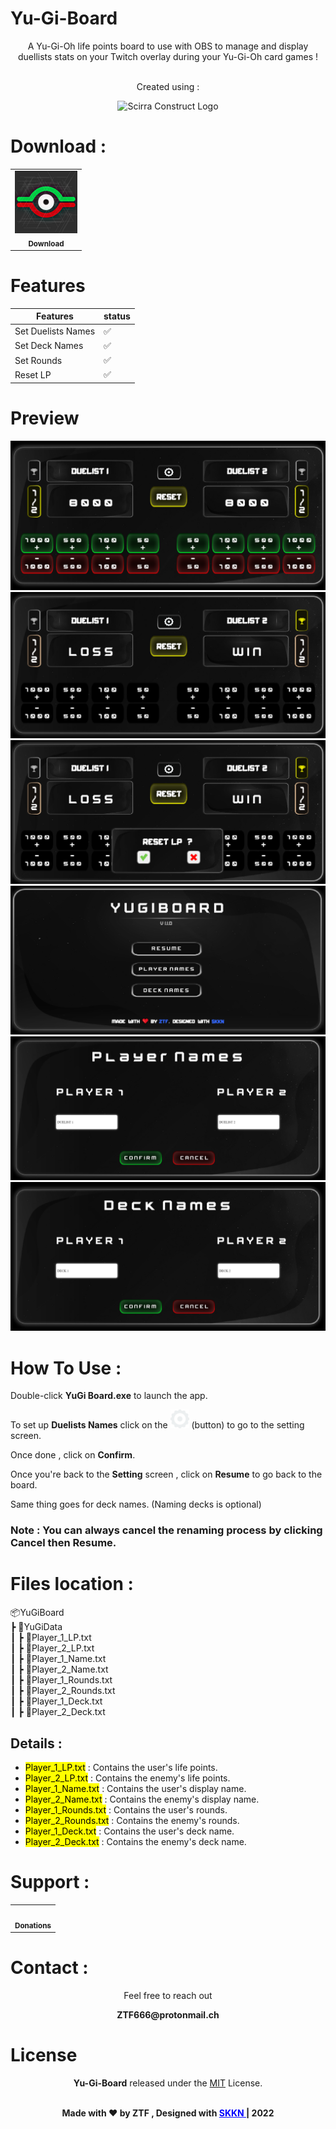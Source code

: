 # Yu-Gi-Board

<div align="center">
A Yu-Gi-Oh life points board to use with OBS to manage and display duellists stats on your Twitch overlay during your Yu-Gi-Oh card games ! 

<br>
<br>
<p>Created using  :</p>
<img src="https://upload.wikimedia.org/wikipedia/commons/7/79/Construct_3_Logo.svg" alt="Scirra Construct Logo" width="80" height="80"/>
</div>

# Download : 
<div align="center">
<table>
  <tr>
    <td align="center"><a href="https://github.com/ZTF666/YuGiBoard/releases/download/v1.1.0/YuGiBoard-V1.1.0.zip" target='_blank'><img src="scrshts/icon.png" width="100px;"/><br /><sub><b>Download</b></sub></a></td>
  </tr>
</table>

</div>

# Features 

| Features                   | status |
| -------------------------- | ------ |
| Set Duelists Names         | ✅     |
| Set Deck Names             | ✅     |
| Set Rounds                 | ✅     |
| Reset LP                   | ✅     |


# Preview  
<div align="center">
<img src="scrshts/board.png" />
<img src="scrshts/winloss.png" />
<img src="scrshts/reset.png" />
<img src="scrshts/settings.png" />
<img src="scrshts/namechange.png" />
<img src="scrshts/decknamechange.png" />
</div>



# How To Use :  

<div>
<p> Double-click <strong>YuGi Board.exe</strong> to launch the app.</p>
<p> To set up <strong>Duelists Names</strong> click on the <img src="scrshts/set.png" width="30"/> (button) to go to the setting screen. </p>
<p> Once done , click on <strong>Confirm</strong>.</p>
<p> Once you're back to the <strong>Setting</strong> screen , click on <strong>Resume</strong> to go back to the board.</p>
<p>Same thing goes for deck names. (Naming decks is optional)</p>

<h3>Note : You can always cancel the renaming process by clicking <strong>Cancel</strong> then <strong>Resume.</strong></h3>



</div>


# Files location :  

📦YuGiBoard  
 ┣ 📂YuGiData  
 ┃ ┣ 📜Player_1_LP.txt  
 ┃ ┣ 📜Player_2_LP.txt  
 ┃ ┣ 📜Player_1_Name.txt  
 ┃ ┣ 📜Player_2_Name.txt  
 ┃ ┣ 📜Player_1_Rounds.txt  
 ┃ ┣ 📜Player_2_Rounds.txt  
 ┃ ┣ 📜Player_1_Deck.txt  
 ┃ ┣ 📜Player_2_Deck.txt  


## Details :

* <mark>Player_1_LP.txt</mark> : Contains the user's life points.
* <mark>Player_2_LP.txt</mark> : Contains the enemy's life points.
* <mark>Player_1_Name.txt</mark> : Contains the user's display name.
* <mark>Player_2_Name.txt</mark> : Contains the enemy's display name.
* <mark>Player_1_Rounds.txt</mark> : Contains the user's rounds.
* <mark>Player_2_Rounds.txt</mark> : Contains the enemy's rounds.
* <mark>Player_1_Deck.txt</mark> : Contains the user's deck name.
* <mark>Player_2_Deck.txt</mark> : Contains the enemy's deck name.

</p>

# Support :

<div align="center">
<table>
  <tr>
    <td align="center"><a href="https://www.paypal.com/paypalme/ztf666" target='_blank'><img src="https://1000logos.net/wp-content/uploads/2017/05/emblem-Paypal.jpg" width="100px;" alt=""/><br /><sub><b>Donations</b></sub></a></td>
  </tr>
</table>
</div>

# Contact : 

<div align="center">
<p>Feel free to reach out</p>
<p><strong>ZTF666@protonmail.ch</strong></p>
</div>



# License

<div align="center">

**Yu-Gi-Board**
released under the [MIT](LICENSE) License.
<br><br>

<strong><p>Made with ❤️ by ZTF , Designed with <a href="https://twitch.tv/skkn_tv" target="_blank" style="color:blue"> SKKN </a> | 2022 </p> </strong>

</div>
